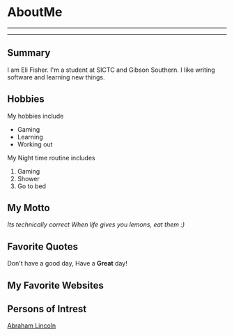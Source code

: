 # AboutMe
---
---
## Summary
I am Eli Fisher. I'm a student at SICTC and Gibson Southern. I like writing software and learning new things.


[1]: https://google.com
Hobbies
-

My hobbies include

- Gaming
- Learning 
- Working out

My Night time routine includes

1. Gaming
2. Shower
3. Go to bed

## My Motto

*Its technically correct*
_When life gives you lemons, eat them :)_

## Favorite Quotes

Don't have a good day, Have a **Great** day!

## My Favorite Websites

[Youtube]: https://www.youtube.com

## Persons of Intrest
[Abraham Lincoln][1]
